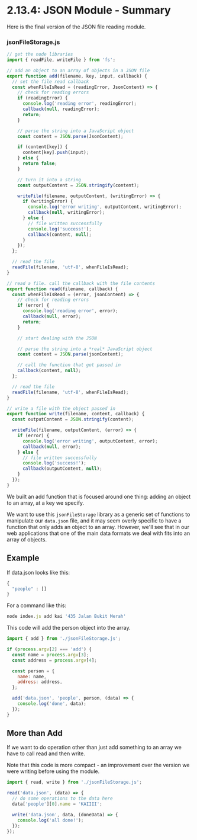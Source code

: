# 2.13.4: JSON Module - Summary

Here is the final version of the JSON file reading module.

### jsonFileStorage.js

```javascript
// get the node libraries
import { readFile, writeFile } from 'fs';

// add an object to an array of objects in a JSON file
export function add(filename, key, input, callback) {
  // set the file read callback
  const whenFileIsRead = (readingError, JsonContent) => {
    // check for reading errors
    if (readingError) {
      console.log('reading error', readingError);
      callback(null, readingError);
      return;
    }

    // parse the string into a JavaScript object
    const content = JSON.parse(JsonContent);

    if (content[key]) {
      content[key].push(input);
    } else {
      return false;
    }

    // turn it into a string
    const outputContent = JSON.stringify(content);

    writeFile(filename, outputContent, (writingError) => {
      if (writingError) {
        console.log('error writing', outputContent, writingError);
        callback(null, writingError);
      } else {
        // file written successfully
        console.log('success!');
        callback(content, null);
      }
    });
  };

  // read the file
  readFile(filename, 'utf-8', whenFileIsRead);
}

// read a file. call the callback with the file contents
export function read(filename, callback) {
  const whenFileIsRead = (error, jsonContent) => {
    // check for reading errors
    if (error) {
      console.log('reading error', error);
      callback(null, error);
      return;
    }

    // start dealing with the JSON

    // parse the string into a *real* JavaScript object
    const content = JSON.parse(jsonContent);

    // call the function that got passed in
    callback(content, null);
  };

  // read the file
  readFile(filename, 'utf-8', whenFileIsRead);
}

// write a file with the object passed in
export function write(filename, content, callback) {
  const outputContent = JSON.stringify(content);

  writeFile(filename, outputContent, (error) => {
    if (error) {
      console.log('error writing', outputContent, error);
      callback(null, error);
    } else {
      // file written successfully
      console.log('success!');
      callback(outputContent, null);
    }
  });
}
```

We built an add function that is focused around one thing: adding an object to an array, at a key we specify.

We want to use this `jsonFileStorage` library as a generic set of functions to manipulate our `data.json` file, and it may seem overly specific to have a function that only adds an object to an array. However, we'll see that in our web applications that one of the main data formats we deal with fits into an array of objects.

## Example

If data.json looks like this:

```javascript
{
  "people" : []
}
```

For a command like this:

```javascript
node index.js add kai '435 Jalan Bukit Merah'
```

This code will add the person object into the array.

```javascript
import { add } from './jsonFileStorage.js';

if (process.argv[2] === 'add') {
  const name = process.argv[3];
  const address = process.argv[4];

  const person = {
    name: name,
    address: address,
  };

  add('data.json', 'people', person, (data) => {
    console.log('done', data);
  });
}
```

## More than Add

If we want to do operation other than just add something to an array we have to call read and then write.

Note that this code is more compact - an improvement over the version we were writing before using the module.

```javascript
import { read, write } from './jsonFileStorage.js';

read('data.json', (data) => {
  // do some operations to the data here
  data['people'][0].name = 'KAIIII';

  write('data.json', data, (doneData) => {
    console.log('all done!');
  });
});
```

